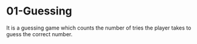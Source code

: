 # 01-Guessing
It is a guessing game which counts the number of tries the player takes to guess the correct number.
